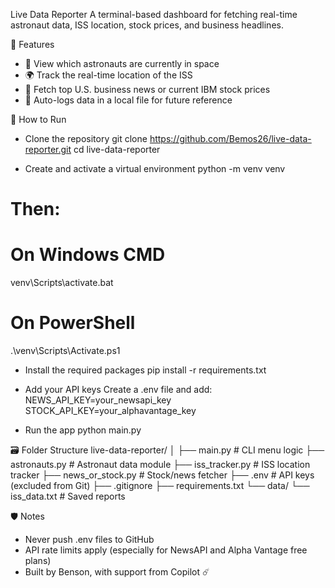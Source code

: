 Live Data Reporter
A terminal-based dashboard for fetching real-time astronaut data, ISS location, stock prices, and business headlines.

📁 Features
- 🔭 View which astronauts are currently in space
- 🌍 Track the real-time location of the ISS
- 📰 Fetch top U.S. business news or current IBM stock prices
- 💾 Auto-logs data in a local file for future reference

🚀 How to Run
- Clone the repository
git clone https://github.com/Bemos26/live-data-reporter.git
cd live-data-reporter


- Create and activate a virtual environment
python -m venv venv
# Then:
# On Windows CMD
venv\Scripts\activate.bat
# On PowerShell
.\venv\Scripts\Activate.ps1


- Install the required packages
pip install -r requirements.txt


- Add your API keys
Create a .env file and add:
NEWS_API_KEY=your_newsapi_key
STOCK_API_KEY=your_alphavantage_key


- Run the app
python main.py



🗃️ Folder Structure
live-data-reporter/
│
├── main.py                  # CLI menu logic
├── astronauts.py            # Astronaut data module
├── iss_tracker.py           # ISS location tracker
├── news_or_stock.py         # Stock/news fetcher
├── .env                     # API keys (excluded from Git)
├── .gitignore
├── requirements.txt
└── data/
    └── iss_data.txt         # Saved reports



🛡️ Notes
- Never push .env files to GitHub
- API rate limits apply (especially for NewsAPI and Alpha Vantage free plans)
- Built by Benson, with support from Copilot ☄️
